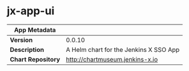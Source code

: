 # jx-app-ui

|App Metadata||
|---|---|
| **Version** | 0.0.10 |
| **Description** | A Helm chart for the Jenkins X SSO App |
| **Chart Repository** | http://chartmuseum.jenkins-x.io |
